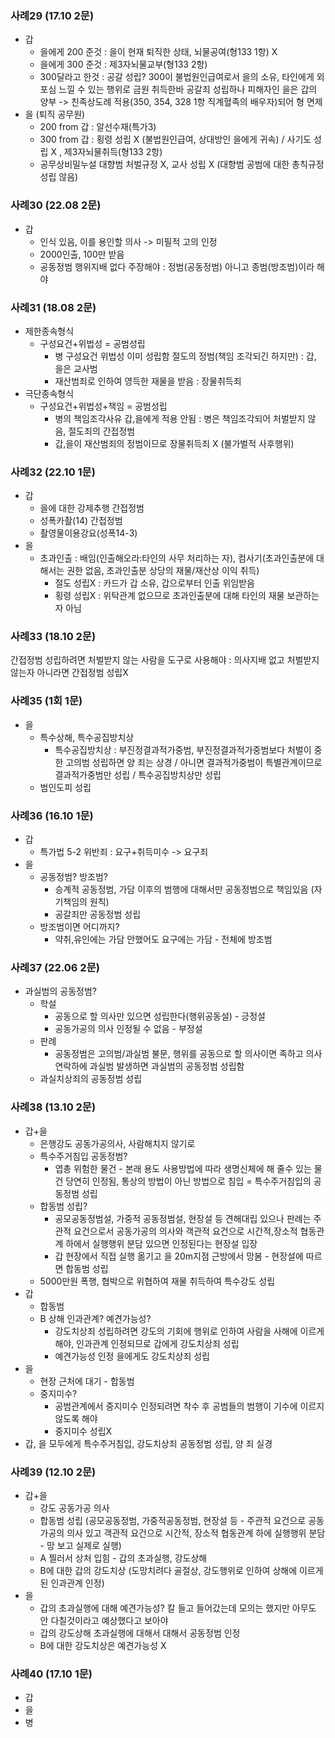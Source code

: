 ### 사례29 (17.10 2문)
* 갑
  * 을에게 200 준것 : 을이 현재 퇴직한 상태, 뇌물공여(형133 1항) X
  * 을에게 300 준것 : 제3자뇌물교부(형133 2항)
  * 300달라고 한것 : 공갈 성립? 300이 불법원인급여로서 을의 소유, 타인에게 외포심 느낄 수 있는 행위로 금원 취득한바 공갈죄 성립하나 피해자인 을은 갑의 양부 -> 친족상도례 적용(350, 354, 328 1항 직계혈족의 배우자)되어 형 면제 
* 을 (퇴직 공무원)
  * 200 from 갑 : 알선수재(특가3)
  * 300 from 갑 : 횡령 성립 X (불법원인급여, 상대방인 을에게 귀속) / 사기도 성립 X , 제3자뇌물취득(형133 2항)
  * 공무상비밀누설 대향범 처벌규정 X, 교사 성립 X (대향범 공범에 대한 총칙규정 성립 않음)


### 사례30 (22.08 2문)
* 갑 
  * 인식 있음, 이를 용인할 의사 -> 미필적 고의 인정
  * 2000인출, 100만 받음
  * 공동정범 행위지배 없다 주장해야 : 정범(공동정범) 아니고 종범(방조범)이라 해야


### 사례31 (18.08 2문)
* 제한종속형식
  * 구성요건+위법성 = 공범성립
    * 병 구성요건 위법성 이미 성립함 절도의 정범(책임 조각되긴 하지만) : 갑, 을은 교사범
    * 재산범죄로 인하여 영득한 재물을 받음 : 장물취득죄
* 극단종속형식
  * 구성요건+위법성+책임 = 공범성립
    * 병의 책임조각사유 갑,을에게 적용 안됨 : 병은 책임조각되어 처벌받지 않음, 절도죄의 간접정범
    * 갑,을이 재산범죄의 정범이므로 장물취득죄 X (불가벌적 사후행위)


### 사례32 (22.10 1문)
* 갑
  * 을에 대한 강제추행 간접정범
  * 성폭카촬(14) 간접정범
  * 촬영물이용강요(성폭14-3) 
* 을
  * 초과인출 : 배임(인출해오라:타인의 사무 처리하는 자), 컴사기(초과인출분에 대해서는 권한 없음, 초과인출분 상당의 재물/재산상 이익 취득)
    * 절도 성립X : 카드가 갑 소유, 갑으로부터 인출 위임받음
    * 횡령 성립X : 위탁관계 없으므로 초과인출분에 대해 타인의 재물 보관하는 자 아님


### 사례33 (18.10 2문)
간접정범 성립하려면 처벌받지 않는 사람을 도구로 사용해야 : 의사지배 없고 처벌받지 않는자 아니라면 간접정범 성립X


### 사례35 (1회 1문)
* 을
  * 특수상해, 특수공집방치상
    * 특수공집방치상 : 부진정결과적가중범, 부진정결과적가중범보다 처벌이 중한 고의범 성립하면 양 죄는 상경 / 아니면 결과적가중범이 특별관계이므로 결과적가중범만 성립 / 특수공집방치상만 성립
  * 범인도피 성립


### 사례36 (16.10 1문)
* 갑
  * 특가법 5-2 위반죄 : 요구+취득미수 -> 요구죄
* 을
  * 공동정범? 방조범?
    * 승계적 공동정범, 가담 이후의 범행에 대해서만 공동정범으로 책임있음 (자기책임의 원칙)
    * 공갈죄만 공동정범 성립
  * 방조범이면 어디까지?
    * 약취,유인에는 가담 안했어도 요구에는 가담 - 전체에 방조범


### 사례37 (22.06 2문)
* 과실범의 공동정범?
  * 학설
    * 공동으로 할 의사만 있으면 성립한다(행위공동설) - 긍정설
    * 공동가공의 의사 인정될 수 없음 - 부정설
  * 판례
    * 공동정범은 고의범/과실범 불문, 행위를 공동으로 할 의사이면 족하고 의사연락하에 과실범 발생하면 과실범의 공동정범 성립함
  * 과실치상죄의 공동정범 성립


### 사례38 (13.10 2문)
* 갑+을
  * 은행강도 공동가공의사, 사람해치지 않기로
  * 특수주거침입 공동정범?
    * 엽총 위험한 물건 - 본래 용도 사용방법에 따라 생명신체에 해 줄수 있는 물건 당연히 인정됨, 통상의 방법이 아닌 방법으로 침입 = 특수주거침입의 공동정범 성립
  * 합동범 성립?
    * 공모공동정범설, 가중적 공동정범설, 현장설 등 견해대립 있으나 판례는 주관적 요건으로서 공동가공의 의사와 객관적 요건으로 시간적,장소적 협동관계 하에서 실행행위 분담 있으면 인정된다는 현장설 입장
    * 갑 현장에서 직접 실행 옮기고 을 20m지점 근방에서 망봄 - 현장설에 따르면 합동범 성립 
  * 5000만원 폭행, 협박으로 위협하여 재물 취득하여 특수강도 성립
* 갑
  * 합동범
  * B 상해 인과관계? 예견가능성?
    * 강도치상죄 성립하려면 강도의 기회에 행위로 인하여 사람을 사해에 이르게 해야, 인과관계 인정되므로 갑에게 강도치상죄 성립
    * 예견가능성 인정 을에게도 강도치상죄 성립
* 을
  * 현장 근처에 대기 - 합동범
  * 중지미수?
    * 공범관계에서 중지미수 인정되려면 착수 후 공범들의 범행이 기수에 이르지 않도록 해야
    * 중지미수 성립X
* 갑, 을 모두에게 특수주거침입, 강도치상죄 공동정범 성립, 양 죄 실경


### 사례39 (12.10 2문)
* 갑+을
  * 강도 공동가공 의사
  * 합동범 성립 (공모공동정범, 가중적공동정범, 현장설 등 - 주관적 요건으로 공동가공의 의사 있고 객관적 요건으로 시간적, 장소적 협동관계 하에 실행행위 분담 - 망 보고 실제로 실행)
  * A 찔러서 상처 입힘 - 갑의 초과실행, 강도상해
  * B에 대한 갑의 강도치상 (도망치려다 골절상, 강도행위로 인하여 상해에 이르게 된 인과관계 인정)
* 을
  * 갑의 초과실행에 대해 예견가능성? 칼 들고 들어갔는데 모의는 했지만 아무도 안 다칠것이라고 예상했다고 보아야
  * 갑의 강도상해 초과실행에 대해서 대해서 공동정범 인정
  * B에 대한 강도치상은 예견가능성 X


### 사례40 (17.10 1문)
* 갑
* 을
* 병